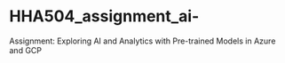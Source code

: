 # HHA504_assignment_ai-
Assignment: Exploring AI and Analytics with Pre-trained Models in Azure and GCP
